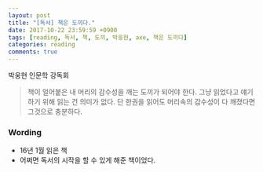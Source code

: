 ```yaml
---
layout: post
title: "[독서] 책은 도끼다."
date: 2017-10-22 23:59:59 +0900
tags: [reading, 독서, 책, 도끼, 박웅현, axe, 책은 도끼다]
categories: reading
comments: true
---
```

박웅현 인문학 강독회

> 책이 얼어붙은 내 머리의 감수성을 깨는 도끼가 되어야 한다. 그냥 읽었다고 얘기하기 위해 읽는 건 의미가 없다. 단 한권을 읽어도 머리속의 감수성이 다 깨졌다면 그것으로 충분하다.


### Wording
* 16년 1월 읽은 책
* 어쩌면 독서의 시작을 할 수 있게 해준 책이었다.